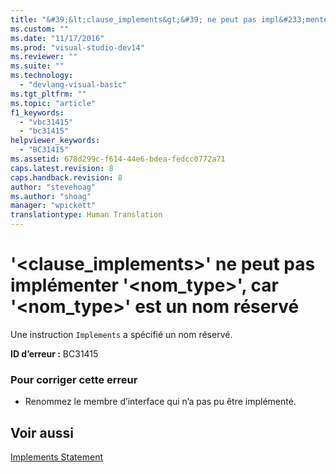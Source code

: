 ```yaml
---
title: "&#39;&lt;clause_implements&gt;&#39; ne peut pas impl&#233;menter &#39;&lt;nom_type&gt;&#39;, car &#39;&lt;nom_type&gt;&#39; est un nom r&#233;serv&#233; | Microsoft Docs"
ms.custom: ""
ms.date: "11/17/2016"
ms.prod: "visual-studio-dev14"
ms.reviewer: ""
ms.suite: ""
ms.technology: 
  - "devlang-visual-basic"
ms.tgt_pltfrm: ""
ms.topic: "article"
f1_keywords: 
  - "vbc31415"
  - "bc31415"
helpviewer_keywords: 
  - "BC31415"
ms.assetid: 678d299c-f614-44e6-bdea-fedcc0772a71
caps.latest.revision: 8
caps.handback.revision: 8
author: "stevehoag"
ms.author: "shoag"
manager: "wpickett"
translationtype: Human Translation
---
```

# &#39;&lt;clause_implements&gt;&#39; ne peut pas impl&#233;menter &#39;&lt;nom_type&gt;&#39;, car &#39;&lt;nom_type&gt;&#39; est un nom r&#233;serv&#233;
Une instruction `Implements` a spécifié un nom réservé.  
  
 **ID d’erreur :** BC31415  
  
### Pour corriger cette erreur  
  
-   Renommez le membre d’interface qui n’a pas pu être implémenté.  
  
## Voir aussi  
 [Implements Statement](../../visual-basic/language-reference/statements/implements-statement.md)